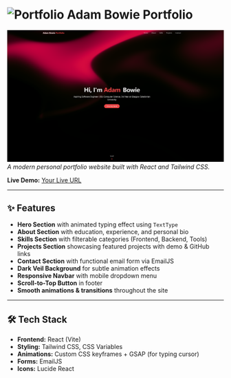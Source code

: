 # ![Portfolio](https://img.shields.io/badge/Portfolio-Adam_Bowie-blue) Adam Bowie Portfolio

![Website Screenshot](/public/portfolioimage.png)  
*A modern personal portfolio website built with React and Tailwind CSS.*

**Live Demo:** [Your Live URL](#)

---

## ✨ Features

- **Hero Section** with animated typing effect using `TextType`  
- **About Section** with education, experience, and personal bio  
- **Skills Section** with filterable categories (Frontend, Backend, Tools)  
- **Projects Section** showcasing featured projects with demo & GitHub links  
- **Contact Section** with functional email form via EmailJS  
- **Dark Veil Background** for subtle animation effects  
- **Responsive Navbar** with mobile dropdown menu  
- **Scroll-to-Top Button** in footer  
- **Smooth animations & transitions** throughout the site  

---

## 🛠️ Tech Stack

- **Frontend:** React (Vite)  
- **Styling:** Tailwind CSS, CSS Variables  
- **Animations:** Custom CSS keyframes + GSAP (for typing cursor)  
- **Forms:** EmailJS  
- **Icons:** Lucide React  
